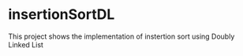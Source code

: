 # insertionSortDL
This project shows the implementation of instertion sort using Doubly Linked List
